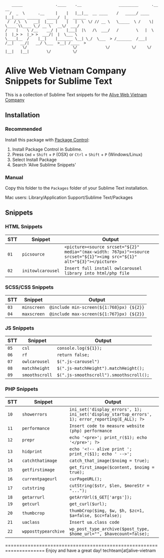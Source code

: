 ```
   _____               .____    .__                 _________      .__                      __          
  /  _  \      .__     |    |   |__|__  __ ____    /   _____/ ____ |__|_____ ______   _____/  |_  ______
 /  /_\  \   __|  |___ |    |   |  \  \/ // __ \   \_____  \ /    \|  \____ \\____ \_/ __ \   __\/  ___/
/    |    \ /__    __/ |    |___|  |\   /\  ___/   /        \   |  \  |  |_> >  |_> >  ___/|  |  \___ \ 
\____|__  /    |__|    |_______ \__| \_/  \___  > /_______  /___|  /__|   __/|   __/ \___  >__| /____  >
        \/                     \/             \/          \/     \/   |__|   |__|        \/          \/ 
```

Alive Web Vietnam Company Snippets for Sublime Text
====================================================================

This is a collection of Sublime Text snippets for the [Alive Web Vietnam Company](https://alive-web.vn/)

## Installation

### Recommended

Install this package with [Package Control](https://sublime.wbond.net/):
1. Install Package Control in Sublime.
2. Press `Cmd` + `Shift` + `P` (OSX) or `Ctrl` + `Shift` + `P` (Windows/Linux)
3. Select Install Package
4. Search 'Alive Sublime Snippets'

### Manual

Copy this folder to the `Packages` folder of your Sublime Text installation.

Mac users: Library/Application Support/Sublime Text/Packages

## Snippets

### HTML Snippets
|STT|Snippet|Output|
|-------|-------|------|
| `01` | `picsource` | `<picture><source srcset="${2}" media="(max-width: 767px)"><source srcset="${1}"><img src="${1}" alt="${3}"></picture>` |
| `02` | `initowlcarousel` | `Insert full install owlcarousel library into html/php file` |


### SCSS/CSS Snippets
|STT|Snippet|Output|
|-------|-------|------|
| `03` | `minscreen` | `@include min-screen(${1:768}px) {${2}}` |
| `04` | `maxscreen` | `@include max-screen(${1:767}px) {${2}}` |


### JS Snippets
|STT|Snippet|Output|
|-------|-------|------|
| `05` | `csl` | `console.log(${1});` |
| `06` | `rf` | `return false;` |
| `07` | `owlcarousel` | `$(".js-carousel")` |
| `08` | `matchheight` | `$(".js-matchHeight").matchHeight();` |
| `09` | `smoothscroll` | `$(".js-smoothscroll").smoothscroll();` |


### PHP Snippets
|STT|Snippet|Output|
|-------|-------|------|
| `10` | `showerrors` | `ini_set('display_errors', 1); ini_set('display_startup_errors', 1); error_reporting(E_ALL); ?>` |
| `11` | `performance` | `Insert code to measure website (php) performance` |
| `12` | `prepr` | `echo '<pre>'; print_r($1); echo '</pre>'; ?>` |
| `13` | `hidprint` | `echo '<!-- alive print '; print_r($1); echo ' -->';` |
| `14` | `catchthatimage` | `catch_that_image($noimg = true);` |
| `15` | `getfirstimage` | `get_first_image($content, $noimg = true);` |
| `16` | `currentpageurl` | `curPageURL();` |
| `17` | `cutstring` | `cutString($str, $len, $moreStr = "...");` |
| `18` | `getarrurl` | `getArrUrl($_GET['args']);` |
| `19` | `getcurl` | `get_curl($url);` |
| `20` | `thumbcrop` | `thumbCrop($img, $w, $h, $zc=1, $a=false, $cc=false);` |
| `21` | `uaclass` | `Insert ua.class code` |
| `22` | `wpposttypearchive` | `wp_post_type_archive($post_type, $home_url="", $havecount=false);` |

====================================================================
Enjoy and have a great day!
techteam[at]alive-vietnam